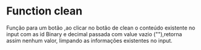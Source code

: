 # Function clean
 Função para um botão ,ao clicar no botão de clean o conteúdo existente no input com as id Binary e decimal
 passada com value vazio (""),retorna assim nenhum valor, limpando as informações existentes no input.

